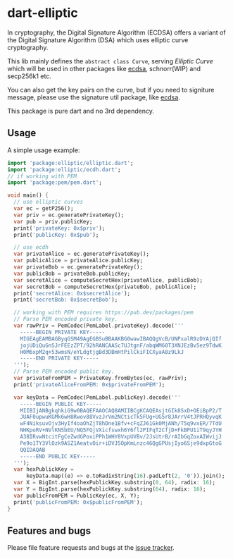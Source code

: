 # dart-elliptic

In cryptography, the  Digital Signature Algorithm (ECDSA) offers a variant of the Digital Signature Algorithm (DSA) which uses elliptic curve cryptography.

This lib mainly defines the `abstract class Curve`, serving *Elliptic Curve* which will be used in other packages like [ecdsa](https://pub.dev/packages/ecdsa), schnorr(WIP) and secp256k1 etc.

You can also get the key pairs on the curve, but if you need to signiture message, please use the signature util package, like [ecdsa](https://pub.dev/packages/ecdsa). 

This package is pure dart and no 3rd dependency.

## Usage

A simple usage example:

```dart
import 'package:elliptic/elliptic.dart';
import 'package:elliptic/ecdh.dart';
// if working with PEM
import 'package:pem/pem.dart';

void main() {
  // use elliptic curves 
  var ec = getP256();
  var priv = ec.generatePrivateKey();
  var pub = priv.publicKey;
  print('privateKey: 0x$priv');
  print('publicKey: 0x$pub');

  // use ecdh
  var privateAlice = ec.generatePrivateKey();
  var publicAlice = privateAlice.publicKey;
  var privateBob = ec.generatePrivateKey();
  var publicBob = privateBob.publicKey;
  var secretAlice = computeSecretHex(privateAlice, publicBob);
  var secretBob = computeSecretHex(privateBob, publicAlice);
  print('secretAlice: 0x$secretAlice');
  print('secretBob: 0x$secretBob');

  // working with PEM requires https://pub.dev/packages/pem
  // Parse PEM encoded private key.
  var rawPriv = PemCodec(PemLabel.privateKey).decode('''
    -----BEGIN PRIVATE KEY-----
    MIGEAgEAMBAGByqGSM49AgEGBSuBBAAKBG0wawIBAQQgVcB/UNPxalR9zDYAjQIf
    jojUDiQuGnSJrFEEzZPT/92hRANCAASc7UJtgnF/abqWM60T3XNJEzBv5ez9TdwK
    H0M6xpM2q+53wmsN/eYLdgtjgBd3DBmHtPilCkiFICXyaA8z9LkJ
    -----END PRIVATE KEY-----
  ''');
  // Parse PEM encoded public key.
  var privateFromPEM = PrivateKey.fromBytes(ec, rawPriv);
  print('privateAliceFromPEM: 0x$privateFromPEM');

  var keyData = PemCodec(PemLabel.publicKey).decode('''
    -----BEGIN PUBLIC KEY-----
    MIIBIjANBgkqhkiG9w0BAQEFAAOCAQ8AMIIBCgKCAQEAsjtGIk8SxD+OEiBpP2/T
    JUAF0upwuKGMk6wH8Rwov88VvzJrVm2NCticTk5FUg+UG5r8JArrV4tJPRHQyvqK
    wF4NiksuvOjv3HyIf4oaOhZjT8hDne1Bfv+cFqZJ61Gk0MjANh/T5q9vxER/7TdU
    NHKpoRV+NVlKN5bEU/NQ5FQjVXicfswxh6Y6fl2PIFqT2CfjD+FkBPU1iT9qyJYH
    A38IRvwNtcitFgCeZwdGPoxiPPh1WHY8VxpUVBv/2JsUtrB/rAIbGqZoxAIWvijJ
    Pe9o1TY3VlOzk9ASZ1AeatvOir+iDVJ5OpKmLnzc46QgGPUsjIyo6Sje9dxpGtoG
    QQIDAQAB
    -----END PUBLIC KEY-----
  ''');
  var hexPublickKey =
      keyData.map((e) => e.toRadixString(16).padLeft(2, '0')).join();
  var X = BigInt.parse(hexPublickKey.substring(0, 64), radix: 16);
  var Y = BigInt.parse(hexPublickKey.substring(64), radix: 16);
  var publicFromPEM = PublicKey(ec, X, Y);
  print('publicFromPEM: 0x$publicFromPEM');
}
```

## Features and bugs

Please file feature requests and bugs at the [issue tracker][tracker].

[tracker]: https://github.com/C0MM4ND/dart-elliptic/issues
